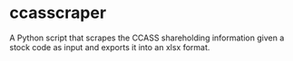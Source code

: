 # ccasscraper
A Python script that scrapes the CCASS shareholding information given a stock code as input and exports it into an xlsx format.
